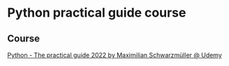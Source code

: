 # Python practical guide course

## Course

[Python - The practical guide 2022 by Maximilian Schwarzmüller @ Udemy](https://www.udemy.com/course/learn-python-by-building-a-blockchain-cryptocurrency/)
